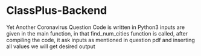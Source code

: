 # ClassPlus-Backend
Yet Another Coronavirus Question
Code is written in Python3
inputs are given in the main function, in that find_num_cities function is called, 
after compiling the code, it ask inputs as mentioned in question pdf  and inserting all values we will get desired output
